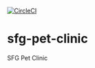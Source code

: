 [![CircleCI](https://dl.circleci.com/status-badge/img/gh/klavyu/sfg-pet-clinic/tree/main.svg?style=svg)](https://dl.circleci.com/status-badge/redirect/gh/klavyu/sfg-pet-clinic/tree/main)
# sfg-pet-clinic
SFG Pet Clinic
